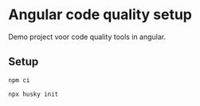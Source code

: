 # Angular code quality setup

Demo project voor code quality tools in angular.

## Setup

`npm ci`

`npx husky init`
